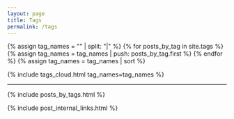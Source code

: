 ```yaml
---
layout: page
title: Tags
permalink: /tags
---
```


{% assign tag_names = "" | split: "|"  %}
{% for posts_by_tag in site.tags %}
{% assign tag_names = tag_names | push: posts_by_tag.first %}
{% endfor %}
{% assign tag_names = tag_names | sort %}

{% include tags_cloud.html tag_names=tag_names %}

---

{% include posts_by_tags.html %}

{% include post_internal_links.html %}